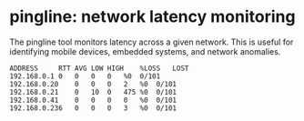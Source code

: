 # pingline: network latency monitoring

The pingline tool monitors latency across a given network. This is useful for identifying mobile devices, embedded systems, and network anomalies.

```
ADDRESS    	RTT	AVG	LOW	HIGH	%LOSS	LOST
192.168.0.1	0	0	0	0	%0	0/101
192.168.0.20	0	0	0	2	%0	0/101
192.168.0.21	0	10	0	475	%0	0/101
192.168.0.41	0	0	0	0	%0	0/101
192.168.0.236	0	0	0	3	%0	0/101
```
